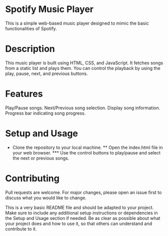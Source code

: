 # Spotify Music Player
This is a simple web-based music player designed to mimic the basic functionalities of Spotify.

# Description
This music player is built using HTML, CSS, and JavaScript. It fetches songs from a static list and plays them. You can control the playback by using the play, pause, next, and previous buttons.

# Features
Play/Pause songs.
Next/Previous song selection.
Display song information.
Progress bar indicating song progress.

# Setup and Usage
* Clone the repository to your local machine.
** Open the index.html file in your web browser.
*** Use the control buttons to play/pause and select the next or previous songs.

# Contributing
Pull requests are welcome. For major changes, please open an issue first to discuss what you would like to change.

This is a very basic README file and should be adapted to your project. Make sure to include any additional setup instructions or dependencies in the Setup and Usage section if needed. Be as clear as possible about what your project does and how to use it, so that others can understand and contribute to it.

